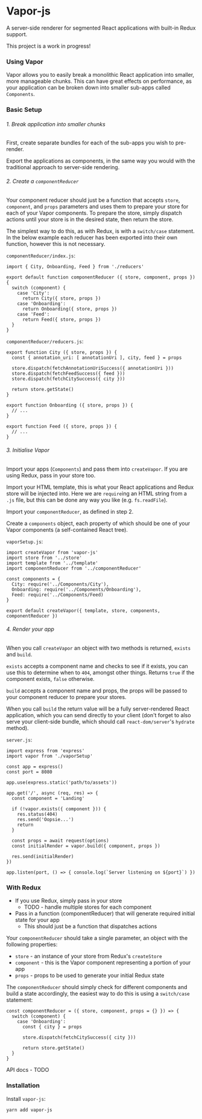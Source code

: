 # Vapor-js
A server-side renderer for segmented React applications with built-in Redux support.

This project is a work in progress!

### Using Vapor
Vapor allows you to easily break a monolithic React application into smaller, more manageable chunks. This can have great effects on performance, as your application can be broken down into smaller sub-apps called `Components`.

### Basic Setup
###### 1. Break application into smaller chunks
First, create separate bundles for each of the sub-apps you wish to pre-render.

Export the applications as components, in the same way you would with the traditional approach to server-side rendering.

###### 2. Create a `componentReducer`
Your component reducer should just be a function that accepts `store`, `component`, and `props` parameters and uses them to prepare your store for each of your Vapor components. To prepare the store, simply dispatch actions until your store is in the desired state, then return the store.

The simplest way to do this, as with Redux, is with a `switch/case` statement. In the below example each reducer has been exported into their own function, however this is not necessary.

`componentReducer/index.js`:
```
import { City, Onboarding, Feed } from './reducers'

export default function componentReducer ({ store, component, props }) {
  switch (component) {
    case 'City':
      return City({ store, props })
    case 'Onboarding':
      return Onboarding({ store, props })
    case 'Feed':
      return Feed({ store, props })
  }
}
```

`componentReducer/reducers.js`:
```
export function City ({ store, props }) {
  const { annotation_uri: [ annotationUri ], city, feed } = props

  store.dispatch(fetchAnnotationUriSuccess({ annotationUri }))
  store.dispatch(fetchFeedSuccess({ feed }))
  store.dispatch(fetchCitySuccess({ city }))

  return store.getState()
}

export function Onboarding ({ store, props }) {
  // ...
}

export function Feed ({ store, props }) {
  // ...
}
```

###### 3. Initialise Vapor
Import your apps (`Components`) and pass them into `createVapor`. If you are using Redux, pass in your store too.

Import your HTML template, this is what your React applications and Redux store will be injected into. Here we are `require`ing an HTML string from a `.js` file, but this can be done any way you like (e.g. `fs.readFile`).

Import your `componentReducer`, as defined in step 2.

Create a `components` object, each property of which should be one of your Vapor components (a self-contained React tree).

`vaporSetup.js`:
```
import createVapor from 'vapor-js'
import store from '../store'
import template from '../template'
import componentReducer from '../componentReducer'

const components = {
  City: require('../Components/City'),
  Onboarding: require('../Components/Onboarding'),
  Feed: require('../Components/Feed)
}

export default createVapor({ template, store, components, componentReducer })
```

###### 4. Render your app
When you call `createVapor` an object with two methods is returned, `exists` and `build`.

`exists` accepts a component name and checks to see if it exists, you can use this to determine when to `404`, amongst other things. Returns `true` if the component exists, `false` otherwise.

`build` accepts a component name and props, the props will be passed to your component reducer to prepare your stores.

When you call `build` the return value will be a fully server-rendered React application, which you can send directly to your client (don't forget to also serve your client-side bundle, which should call `react-dom/server`'s `hydrate` method).

`server.js`:
```
import express from 'express'
import vapor from './vaporSetup'

const app = express()
const port = 8080

app.use(express.static('path/to/assets'))

app.get('/', async (req, res) => {
  const component = 'Landing'
  
  if (!vapor.exists({ component })) {
    res.status(404)
    res.send('Oopsie...')
    return
  }
  
  const props = await request(options)
  const initialRender = vapor.build({ component, props })
  
  res.send(initialRender)
})

app.listen(port, () => { console.log(`Server listening on ${port}`) })
```

### With Redux
* If you use Redux, simply pass in your store
    * TODO - handle multiple stores for each component
* Pass in a function (componentReducer) that will generate required initial state for your app
    * This should just be a function that dispatches actions

Your `componentReducer` should take a single parameter, an object with the following properties:
* `store` - an instance of your store from Redux's `createStore`
* `component` - this is the Vapor component representing a portion of your app
* `props` - props to be used to generate your initial Redux state

The `componentReducer` should simply check for different components and build a state accordingly, the easiest way to do this is using a `switch/case` statement:

```
const componentReducer = ({ store, component, props = {} }) => {
  switch (component) {
    case 'Onboarding':
      const { city } = props

      store.dispatch(fetchCitySuccess({ city }))

      return store.getState()
  }
}
```

API docs - TODO

### Installation
Install `vapor-js`:
```
yarn add vapor-js
```